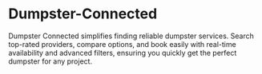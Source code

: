 # Dumpster-Connected
Dumpster Connected simplifies finding reliable dumpster services. Search top-rated providers, compare options, and book easily with real-time availability and advanced filters, ensuring you quickly get the perfect dumpster for any project.
